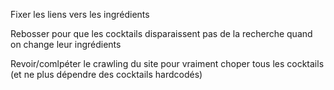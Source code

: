 Fixer les liens vers les ingrédients

Rebosser pour que les cocktails disparaissent pas de la recherche quand on change leur ingrédients

Revoir/comlpéter le crawling du site pour vraiment choper tous les cocktails (et ne plus dépendre des cocktails hardcodés)
